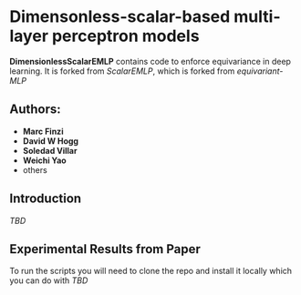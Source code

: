 # Dimensonless-scalar-based multi-layer perceptron models

**DimensionlessScalarEMLP** contains code to enforce equivariance in deep learning. It is forked from *ScalarEMLP*, which is forked from *equivariant-MLP*

## Authors:
- **Marc Finzi**
- **David W Hogg**
- **Soledad Villar**
- **Weichi Yao**
- others

## Introduction
*TBD*

## Experimental Results from Paper
To run the scripts you will need to clone the repo and install it locally which you can do with *TBD*
